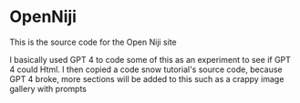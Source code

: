 # OpenNiji
This is the source code for the Open Niji site




I basically used GPT 4 to code some of this as an experiment to see if GPT 4 could Html. I then copied a code snow tutorial's source code, because GPT 4 broke, more sections will be added to this such as a crappy image gallery with prompts
